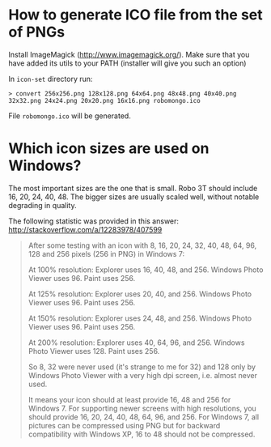 How to generate ICO file from the set of PNGs
=============================================

Install ImageMagick (http://www.imagemagick.org/). Make sure that you
have added its utils to your PATH (installer will give you such an option)

In `icon-set` directory run:

    > convert 256x256.png 128x128.png 64x64.png 48x48.png 40x40.png 32x32.png 24x24.png 20x20.png 16x16.png robomongo.ico
    
File `robomongo.ico` will be generated.


Which icon sizes are used on Windows?
=====================================

The most important sizes are the one that is small. Robo 3T should include 
16, 20, 24, 40, 48. The bigger sizes are usually scaled well, without notable
degrading in quality. 

The following statistic was provided in this answer:
http://stackoverflow.com/a/12283978/407599

> After some testing with an icon with 8, 16, 20, 24, 32, 40, 48, 64, 96, 128 
> and 256 pixels (256 in PNG) in Windows 7:
>
> At 100% resolution: 
>  Explorer uses 16, 40, 48, and 256. Windows Photo Viewer uses 96. Paint uses 256.
>  
> At 125% resolution: 
>  Explorer uses 20, 40, and 256. Windows Photo Viewer uses 96. Paint uses 256.
>  
> At 150% resolution: 
>  Explorer uses 24, 48, and 256. Windows Photo Viewer uses 96. Paint uses 256.
>  
> At 200% resolution: 
>  Explorer uses 40, 64, 96, and 256. Windows Photo Viewer uses 128. Paint uses 256.
>
> So 8, 32 were never used (it's strange to me for 32) and 128 only by Windows Photo 
>  Viewer with a very high dpi screen, i.e. almost never used.
> 
> It means your icon should at least provide 16, 48 and 256 for Windows 7. For supporting 
> newer screens with high resolutions, you should provide 16, 20, 24, 40, 48, 64, 96, and 256. 
> For Windows 7, all pictures can be compressed using PNG but for backward compatibility with 
> Windows XP, 16 to 48 should not be compressed.

